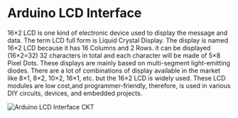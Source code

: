 # Arduino LCD Interface

16×2 LCD is one kind of electronic device used to display the message and data.
The term LCD full form is Liquid Crystal Display.  The display is named 16×2 LCD
because it has 16 Columns and 2 Rows. it can be displayed (16×2=32) 32 characters 
in total and each character will be made of 5×8 Pixel Dots. These displays are mainly
based on multi-segment light-emitting diodes.  There are a lot of combinations of display 
available in the market like 8×1, 8×2, 10×2, 16×1, etc. but the 16×2 LCD is widely used.
These LCD modules are low cost,and programmer-friendly, therefore, is used in various 
DIY circuits, devices, and embedded projects.

![Arduino LCD Interface CKT](https://github.com/HoNtErBoT/Embedded_Project/blob/main/00_Important%20Code/01_Arduino/03_Arduino_LCD/Arduino%20LCD%20Circuit.png)

